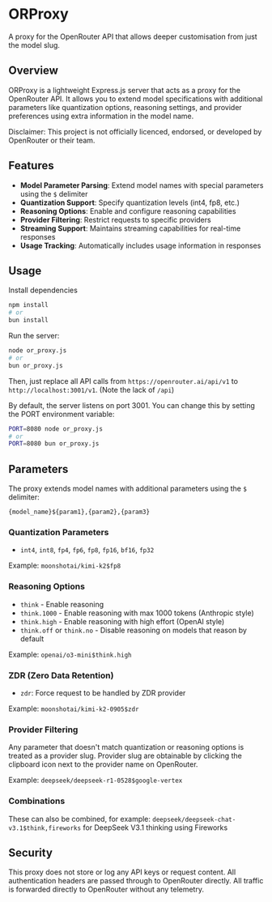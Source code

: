 # ORProxy

A proxy for the OpenRouter API that allows deeper customisation from just the model slug.

## Overview

ORProxy is a lightweight Express.js server that acts as a proxy for the OpenRouter API. It allows you to extend model specifications with additional parameters like quantization options, reasoning settings, and provider preferences using extra information in the model name.

Disclaimer: This project is not officially licenced, endorsed, or developed by OpenRouter or their team.

## Features

- **Model Parameter Parsing**: Extend model names with special parameters using the `$` delimiter
- **Quantization Support**: Specify quantization levels (int4, fp8, etc.)
- **Reasoning Options**: Enable and configure reasoning capabilities
- **Provider Filtering**: Restrict requests to specific providers
- **Streaming Support**: Maintains streaming capabilities for real-time responses
- **Usage Tracking**: Automatically includes usage information in responses

## Usage

Install dependencies

```bash
npm install
# or 
bun install
```

Run the server:

```bash
node or_proxy.js
# or
bun or_proxy.js
```

Then, just replace all API calls from `https://openrouter.ai/api/v1` to `http://localhost:3001/v1`. (Note the lack of `/api`)

By default, the server listens on port 3001. You can change this by setting the PORT environment variable:

```bash
PORT=8080 node or_proxy.js
# or 
PORT=8080 bun or_proxy.js
```

## Parameters

The proxy extends model names with additional parameters using the `$` delimiter:

```
{model_name}${param1},{param2},{param3}
```

### Quantization Parameters

- `int4`, `int8`, `fp4`, `fp6`, `fp8`, `fp16`, `bf16`, `fp32`

Example: `moonshotai/kimi-k2$fp8`

### Reasoning Options

- `think` - Enable reasoning
- `think.1000` - Enable reasoning with max 1000 tokens (Anthropic style)
- `think.high` - Enable reasoning with high effort (OpenAI style)
- `think.off` or `think.no` - Disable reasoning on models that reason by default

Example: `openai/o3-mini$think.high`

### ZDR (Zero Data Retention)

- `zdr`: Force request to be handled by ZDR provider 

Example: `moonshotai/kimi-k2-0905$zdr`

### Provider Filtering

Any parameter that doesn't match quantization or reasoning options is treated as a provider slug.
Provider slug are obtainable by clicking the clipboard icon next to the provider name on OpenRouter.

Example: `deepseek/deepseek-r1-0528$google-vertex`

### Combinations

These can also be combined, for example: `deepseek/deepseek-chat-v3.1$think,fireworks` for DeepSeek V3.1 thinking using Fireworks

## Security

This proxy does not store or log any API keys or request content. All authentication headers are passed through to OpenRouter directly. All traffic is forwarded directly to OpenRouter without any telemetry.
